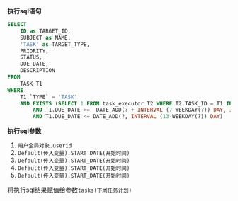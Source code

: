 <p class="panel-title"><b>执行sql语句</b></p>

```sql
SELECT  
    ID as TARGET_ID,  
    SUBJECT as NAME,  
    'TASK' as TARGET_TYPE,
    PRIORITY,
    STATUS,
    DUE_DATE,
    DESCRIPTION
FROM  
    TASK T1 
WHERE  
    T1.`TYPE` = 'TASK'  
    AND EXISTS (SELECT 1 FROM task_executor T2 WHERE T2.TASK_ID = T1.ID AND T2.USER_ID = ?)
		AND T1.DUE_DATE >=  DATE_ADD(? + INTERVAL (7-WEEKDAY(?)) DAY, INTERVAL 0 DAY)
		AND T1.DUE_DATE <= DATE_ADD(?, INTERVAL (13-WEEKDAY(?)) DAY)
```

<p class="panel-title"><b>执行sql参数</b></p>

1. `用户全局对象.userid`
2. `Default(传入变量).START_DATE(开始时间)`
3. `Default(传入变量).START_DATE(开始时间)`
4. `Default(传入变量).START_DATE(开始时间)`
5. `Default(传入变量).START_DATE(开始时间)`

将执行sql结果赋值给参数`tasks(下周任务计划)`
